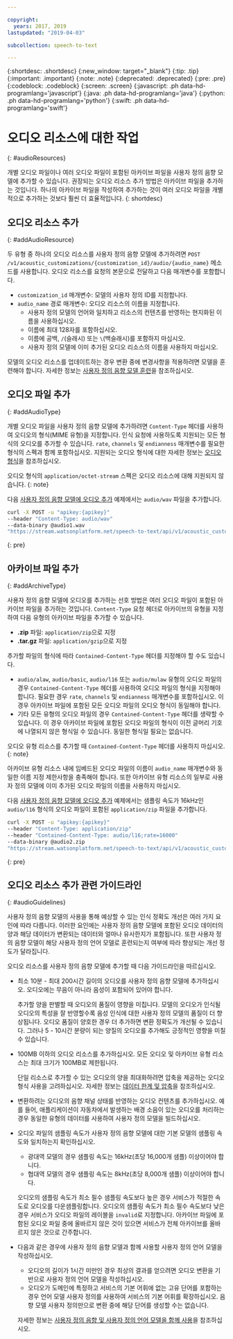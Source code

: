 ```yaml
---

copyright:
  years: 2017, 2019
lastupdated: "2019-04-03"

subcollection: speech-to-text

---
```


{:shortdesc: .shortdesc}
{:new_window: target="_blank"}
{:tip: .tip}
{:important: .important}
{:note: .note}
{:deprecated: .deprecated}
{:pre: .pre}
{:codeblock: .codeblock}
{:screen: .screen}
{:javascript: .ph data-hd-programlang='javascript'}
{:java: .ph data-hd-programlang='java'}
{:python: .ph data-hd-programlang='python'}
{:swift: .ph data-hd-programlang='swift'}

# 오디오 리소스에 대한 작업
{: #audioResources}

개별 오디오 파일이나 여러 오디오 파일이 포함된 아카이브 파일을 사용자 정의 음향 모델에 추가할 수 있습니다. 권장되는 오디오 리소스 추가 방법은 아카이브 파일을 추가하는 것입니다. 하나의 아카이브 파일을 작성하여 추가하는 것이 여러 오디오 파일을 개별적으로 추가하는 것보다 훨씬 더 효율적입니다.
{: shortdesc}

## 오디오 리소스 추가
{: #addAudioResource}

두 유형 중 하나의 오디오 리소스를 사용자 정의 음향 모델에 추가하려면 `POST /v1/acoustic_customizations/{customization_id}/audio/{audio_name}` 메소드를 사용합니다. 오디오 리소스를 요청의 본문으로 전달하고 다음 매개변수를 포함합니다.

-   `customization_id` 매개변수: 모델의 사용자 정의 ID를 지정합니다.
-   `audio_name` 경로 매개변수: 오디오 리소스의 이름을 지정합니다.
    -   사용자 정의 모델의 언어와 일치하고 리소스의 컨텐츠를 반영하는 현지화된 이름을 사용하십시오.
    -   이름에 최대 128자를 포함하십시오.
    -   이름에 공백, `/`(슬래시) 또는 `\`(백슬래시)를 포함하지 마십시오.
    -   사용자 정의 모델에 이미 추가된 오디오 리소스의 이름을 사용하지 마십시오.

모델의 오디오 리소스를 업데이트하는 경우 변환 중에 변경사항을 적용하려면 모델을 훈련해야 합니다. 자세한 정보는 [사용자 정의 음향 모델 훈련](/docs/services/speech-to-text/acoustic-create.html#trainModel-acoustic)을 참조하십시오.

## 오디오 파일 추가
{: #addAudioType}

개별 오디오 파일을 사용자 정의 음향 모델에 추가하려면 `Content-Type` 헤더를 사용하여 오디오의 형식(MIME 유형)을 지정합니다. 인식 요청에 사용하도록 지원되는 모든 형식의 오디오를 추가할 수 있습니다. `rate`, `channels` 및 `endianness` 매개변수를 필요한 형식의 스펙과 함께 포함하십시오. 지원되는 오디오 형식에 대한 자세한 정보는 [오디오 형식](/docs/services/speech-to-text/audio-formats.html)을 참조하십시오.

오디오 형식의 `application/octet-stream` 스펙은 오디오 리소스에 대해 지원되지 않습니다.
{: note}

다음 [사용자 정의 음향 모델에 오디오 추가](/docs/services/speech-to-text/acoustic-create.html#addAudio) 예제에서는 `audio/wav` 파일을 추가합니다.

```bash
curl -X POST -u "apikey:{apikey}"
--header "Content-Type: audio/wav"
--data-binary @audio1.wav
"https://stream.watsonplatform.net/speech-to-text/api/v1/acoustic_customizations/{customization_id}/audio/audio1"
```
{: pre}

## 아카이브 파일 추가
{: #addArchiveType}

사용자 정의 음향 모델에 오디오를 추가하는 선호 방법은 여러 오디오 파일이 포함된 아카이브 파일을 추가하는 것입니다. `Content-Type` 요청 헤더로 아카이브의 유형을 지정하여 다음 유형의 아카이브 파일을 추가할 수 있습니다.

-   **.zip** 파일: `application/zip`으로 지정
-   **.tar.gz** 파일: `application/gzip`으로 지정

추가할 파일의 형식에 따라 `Contained-Content-Type` 헤더를 지정해야 할 수도 있습니다.

-   `audio/alaw`, `audio/basic`, `audio/l16` 또는 `audio/mulaw` 유형의 오디오 파일의 경우 `Contained-Content-Type` 헤더를 사용하여 오디오 파일의 형식을 지정해야 합니다. 필요한 경우 `rate`, `channels` 및 `endianness` 매개변수를 포함하십시오. 이 경우 아카이브 파일에 포함된 모든 오디오 파일의 오디오 형식이 동일해야 합니다.
-   기타 모든 유형의 오디오 파일의 경우 `Contained-Content-Type` 헤더를 생략할 수 있습니다. 이 경우 아카이브 파일에 포함된 오디오 파일의 형식이 이전 글머리 기호에 나열되지 않은 형식일 수 있습니다. 동일한 형식일 필요는 없습니다.

오디오 유형 리소스를 추가할 때 `Contained-Content-Type` 헤더를 사용하지 마십시오.
{: note}

아카이브 유형 리소스 내에 임베드된 오디오 파일의 이름이 `audio_name` 매개변수와 동일한 이름 지정 제한사항을 충족해야 합니다. 또한 아카이브 유형 리소스의 일부로 사용자 정의 모델에 이미 추가된 오디오 파일의 이름을 사용하지 마십시오.

다음 [사용자 정의 음향 모델에 오디오 추가](/docs/services/speech-to-text/acoustic-create.html#addAudio) 예제에서는 샘플링 속도가 16kHz인 `audio/l16` 형식의 오디오 파일이 포함된 `application/zip` 파일을 추가합니다.

```bash
curl -X POST -u "apikey:{apikey}"
--header "Content-Type: application/zip"
--header "Contained-Content-Type: audio/l16;rate=16000"
--data-binary @audio2.zip
"https://stream.watsonplatform.net/speech-to-text/api/v1/acoustic_customizations/{customization_id}/audio/audio2"
```
{: pre}

## 오디오 리소스 추가 관련 가이드라인
{: #audioGuidelines}

사용자 정의 음향 모델의 사용을 통해 예상할 수 있는 인식 정확도 개선은 여러 가지 요인에 따라 다릅니다. 이러한 요인에는 사용자 정의 음향 모델에 포함된 오디오 데이터의 양과 해당 데이터가 변환되는 데이터와 얼마나 유사한지가 포함됩니다. 또한 사용자 정의 음향 모델이 해당 사용자 정의 언어 모델로 훈련되는지 여부에 따라 향상되는 개선 정도가 달라집니다. 

오디오 리소스를 사용자 정의 음향 모델에 추가할 때 다음 가이드라인을 따르십시오.

-   최소 10분 - 최대 200시간 길이의 오디오를 사용자 정의 음향 모델에 추가하십시오. 오디오에는 무음이 아니라 음성이 포함되어 있어야 합니다.

    추가할 양을 판별할 때 오디오의 품질이 영향을 미칩니다. 모델의 오디오가 인식될 오디오의 특성을 잘 반영할수록 음성 인식에 대한 사용자 정의 모델의 품질이 더 향상됩니다. 오디오 품질이 양호한 경우 더 추가하면 변환 정확도가 개선될 수 있습니다. 그러나 5 - 10시간 분량이 되는 양질의 오디오를 추가해도 긍정적인 영향을 미칠 수 있습니다.
-   100MB 이하의 오디오 리소스를 추가하십시오. 모든 오디오 및 아카이브 유형 리소스는 최대 크기가 100MB로 제한됩니다.

    단일 리소스로 추가할 수 있는 오디오의 양을 최대화하려면 압축을 제공하는 오디오 형식 사용을 고려하십시오. 자세한 정보는 [데이터 한계 및 압축](/docs/services/speech-to-text/audio-formats.html#limits)을 참조하십시오.
-   변환하려는 오디오의 음향 채널 상태를 반영하는 오디오 컨텐츠를 추가하십시오. 예를 들어, 애플리케이션이 자동차에서 발생하는 배경 소음이 있는 오디오를 처리하는 경우 동일한 유형의 데이터를 사용하여 사용자 정의 모델을 빌드하십시오.
-   오디오 파일의 샘플링 속도가 사용자 정의 음향 모델에 대한 기본 모델의 샘플링 속도와 일치하는지 확인하십시오.
    -   광대역 모델의 경우 샘플링 속도는 16kHz(초당 16,000개 샘플) 이상이어야 합니다.
    -   협대역 모델의 경우 샘플링 속도는 8kHz(초당 8,000개 샘플) 이상이어야 합니다.

    오디오의 샘플링 속도가 최소 필수 샘플링 속도보다 높은 경우 서비스가 적절한 속도로 오디오를 다운샘플링합니다. 오디오의 샘플링 속도가 최소 필수 속도보다 낮은 경우 서비스가 오디오 파일의 레이블을 `invalid`로 지정합니다. 아카이브 파일에 포함된 오디오 파일 중에 올바르지 않은 것이 있으면 서비스가 전체 아카이브를 올바르지 않은 것으로 간주합니다.
-   다음과 같은 경우에 사용자 정의 음향 모델과 함께 사용할 사용자 정의 언어 모델을 작성하십시오.
    -   오디오의 길이가 1시간 미만인 경우 최상의 결과를 얻으려면 오디오 변환을 기반으로 사용자 정의 언어 모델을 작성하십시오.
    -   오디오가 도메인에 특정하고 서비스의 기본 어휘에 없는 고유 단어를 포함하는 경우 언어 모델 사용자 정의를 사용하여 서비스의 기본 어휘를 확장하십시오. 음향 모델 사용자 정의만으로 변환 중에 해당 단어를 생성할 수는 없습니다.

    자세한 정보는 [사용자 정의 음향 및 사용자 정의 언어 모델을 함께 사용](/docs/services/speech-to-text/acoustic-both.html)을 참조하십시오.
